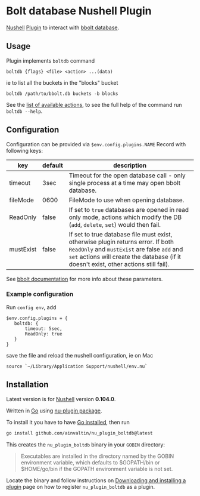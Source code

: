 # Bolt database Nushell Plugin

[Nushell](https://www.nushell.sh/)
[Plugin](https://www.nushell.sh/contributor-book/plugins.html) 
to interact with [bbolt database](https://github.com/etcd-io/bbolt).

## Usage

Plugin implements `boltdb` command
```shell
boltdb {flags} <file> <action> ...(data)
```
ie to list all the buckets in the "blocks" bucket
```shell
boltdb /path/to/bbolt.db buckets -b blocks
```

See the [list of available actions](./help.md), to see the full help of the command run `boltdb --help`.

## Configuration

Configuration can be provided via `$env.config.plugins.NAME` Record with following keys:

| key | default | description |
|---|---|---|
| timeout | 3sec | Timeout for the open database call - only single process at a time may open bbolt database. |
| fileMode | 0600 | FileMode to use when opening database. |
| ReadOnly | false | If set to `true` databases are opened in read only mode, actions which modify the DB (`add`, `delete`, `set`) would then fail. |
| mustExist | false | If set to true database file must exist, otherwise plugin returns error. If both `ReadOnly` and `mustExist` are false `add` and `set` actions will create the database (if it doesn't exist, other actions still fail). |

See [bbolt documentation](https://pkg.go.dev/go.etcd.io/bbolt#Open) for more info about these parameters.

### Example configuration

Run `config env`, add

 ```
$env.config.plugins = {
    boltdb: {
        timeout: 5sec,
        ReadOnly: true
    }
}
```

save the file and reload the nushell configuration, ie on Mac

    source `~/Library/Application Support/nushell/env.nu`

## Installation

Latest version is for [Nushell](https://www.nushell.sh/) version **0.104.0**.

Written in [Go](https://go.dev/) using 
[nu-plugin package](https://github.com/ainvaltin/nu-plugin).

To install it you have to have [Go installed](https://go.dev/dl/), then run
```sh
go install github.com/ainvaltin/nu_plugin_boltdb@latest
```
This creates the `nu_plugin_boltdb` binary in your `GOBIN` directory:

> Executables are installed in the directory named by the GOBIN environment
variable, which defaults to $GOPATH/bin or $HOME/go/bin if the GOPATH
environment variable is not set.

Locate the binary and follow instructions on 
[Downloading and installing a plugin](https://www.nushell.sh/book/plugins.html#downloading-and-installing-a-plugin)
page on how to register `nu_plugin_boltdb` as a plugin.
